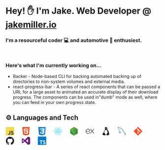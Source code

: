# Hey! :hand: I'm Jake.  Web Developer @ [jakemiller.io](www.jakemiller.io) 

### I'm a resourceful coder :computer: and automotive :car: enthusiest.
<br/>

### Here's what I'm currently working on...
- Backer - Node-based CLI for backing automated backing up of directories to non-system volumes and external media.
- react-progress-bar - A series of react components that can be passed a URL for a large asset to animated an accurate display of their download progress.  The components can be used in"dumb" mode as well, where you can feed in your own progress state.
  
## :gear: Languages and Tech
<!-- <div style="display:flex;flex-direction:row"> -->
<img width="28" style="margin-right:20px" src="https://raw.githubusercontent.com/devicons/devicon/40cd6bc89a299dc50ac289f8e3b071d0dff49d9c/icons/javascript/javascript-original.svg">
<img width="28" style="margin-right:20px" src="https://raw.githubusercontent.com/devicons/devicon/40cd6bc89a299dc50ac289f8e3b071d0dff49d9c/icons/html5/html5-original.svg">
<img width="28px" style="margin-right:20px" src="https://raw.githubusercontent.com/devicons/devicon/40cd6bc89a299dc50ac289f8e3b071d0dff49d9c/icons/css3/css3-original.svg" >
<img width="28px" style="margin-right:20px" src="https://raw.githubusercontent.com/devicons/devicon/40cd6bc89a299dc50ac289f8e3b071d0dff49d9c/icons/react/react-original.svg" >
<img width="28px" style="margin-right:20px" src="https://raw.githubusercontent.com/devicons/devicon/40cd6bc89a299dc50ac289f8e3b071d0dff49d9c/icons/nodejs/nodejs-original.svg" >
<img width="28px" style="margin-right:20px" src="https://raw.githubusercontent.com/devicons/devicon/40cd6bc89a299dc50ac289f8e3b071d0dff49d9c/icons/express/express-original.svg" >
<img width="28px" style="margin-right:20px" src="https://raw.githubusercontent.com/devicons/devicon/40cd6bc89a299dc50ac289f8e3b071d0dff49d9c/icons/linux/linux-plain.svg" >
<img width="28px" style="margin-right:20px" src="https://raw.githubusercontent.com/devicons/devicon/40cd6bc89a299dc50ac289f8e3b071d0dff49d9c/icons/mysql/mysql-original.svg" >
<img width="28px" style="margin-right:20px" src="https://raw.githubusercontent.com/devicons/devicon/40cd6bc89a299dc50ac289f8e3b071d0dff49d9c/icons/git/git-original.svg" >
<img width="28px" style="margin-right:20px" src="https://raw.githubusercontent.com/devicons/devicon/40cd6bc89a299dc50ac289f8e3b071d0dff49d9c/icons/github/github-original.svg" >
<img width="28px" style="margin-right:20px" src="https://raw.githubusercontent.com/devicons/devicon/40cd6bc89a299dc50ac289f8e3b071d0dff49d9c/icons/visualstudio/visualstudio-plain.svg" >
<img width="28px" style="margin-right:20px" src="https://raw.githubusercontent.com/devicons/devicon/40cd6bc89a299dc50ac289f8e3b071d0dff49d9c/icons/typescript/typescript-plain.svg" >
